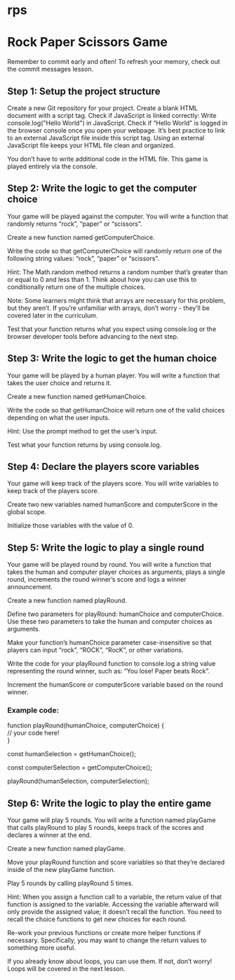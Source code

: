 # rps
<h1>Rock Paper Scissors Game</h1>

Remember to commit early and often! To refresh your memory, check out the commit messages lesson.

<h2>Step 1: Setup the project structure</h2>

Create a new Git repository for your project.
Create a blank HTML document with a script tag.
Check if JavaScript is linked correctly:
Write console.log("Hello World") in JavaScript.
Check if “Hello World” is logged in the browser console once you open your webpage.
It’s best practice to link to an external JavaScript file inside this script tag. Using an external JavaScript file keeps your HTML file clean and organized.

You don’t have to write additional code in the HTML file. This game is played entirely via the console.

<h2>Step 2: Write the logic to get the computer choice</h2>
<p>Your game will be played against the computer. You will write a function that randomly returns “rock”, “paper” or “scissors”.</p>

<p>Create a new function named getComputerChoice.</p>
<p>Write the code so that getComputerChoice will randomly return one of the following string values: “rock”, “paper” or “scissors”.</p>
<p>Hint: The Math.random method returns a random number that’s greater than or equal to 0 and less than 1. Think about how you can use this to conditionally return one of the multiple choices.</p>
<p>Note: Some learners might think that arrays are necessary for this problem, but they aren’t. If you’re unfamiliar with arrays, don’t worry - they’ll be covered later in the curriculum.</p>
<p>Test that your function returns what you expect using console.log or the browser developer tools before advancing to the next step.</p>

<h2>Step 3: Write the logic to get the human choice</h2>
<p>Your game will be played by a human player. You will write a function that takes the user choice and returns it.</p>

<p>Create a new function named getHumanChoice.</p>
<p>Write the code so that getHumanChoice will return one of the valid choices depending on what the user inputs.</p>
<p>Hint: Use the prompt method to get the user’s input.</p>
<p>Test what your function returns by using console.log.</p>

<h2>Step 4: Declare the players score variables</h2>
<p>Your game will keep track of the players score. You will write variables to keep track of the players score.</p>

<p>Create two new variables named humanScore and computerScore in the global scope.</p>
<p>Initialize those variables with the value of 0.</p>

<h2>Step 5: Write the logic to play a single round</h2>
<p>Your game will be played round by round. You will write a function that takes the human and computer player choices as arguments, plays a single round, increments the round winner’s score and logs a winner announcement.</p>

<p>Create a new function named playRound.</p>
<p>Define two parameters for playRound: humanChoice and computerChoice. Use these two parameters to take the human and computer choices as arguments.</p>
<p>Make your function’s humanChoice parameter case-insensitive so that players can input “rock”, “ROCK”, “RocK”, or other variations.</p>
<p>Write the code for your playRound function to console.log a string value representing the round winner, such as: “You lose! Paper beats Rock”.</p>
<p>Increment the humanScore or computerScore variable based on the round winner.</p>

<h3>Example code:</h3>

function playRound(humanChoice, computerChoice) {
  <br>
  // your code here!
  <br>
}
<br>
<p>const humanSelection = getHumanChoice();</p>
const computerSelection = getComputerChoice();
<br>
<p>playRound(humanSelection, computerSelection);</p>

<h2>Step 6: Write the logic to play the entire game</h2>
<p>Your game will play 5 rounds. You will write a function named playGame that calls playRound to play 5 rounds, keeps track of the scores and declares a winner at the end.</p>

<p>Create a new function named playGame.</p>
<p>Move your playRound function and score variables so that they’re declared inside of the new playGame function.</p>
<p>Play 5 rounds by calling playRound 5 times.</p>
<p>Hint: When you assign a function call to a variable, the return value of that function is assigned to the variable. Accessing the variable afterward will only provide the assigned value; it doesn’t recall the function. You need to recall the choice functions to get new choices for each round.</p>
<p>Re-work your previous functions or create more helper functions if necessary. Specifically, you may want to change the return values to something more useful.</p>
<p>If you already know about loops, you can use them. If not, don’t worry! Loops will be covered in the next lesson.</p>